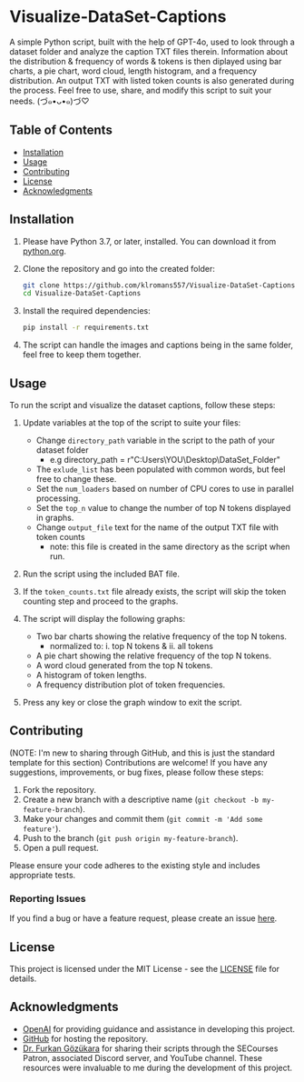 # Visualize-DataSet-Captions
A simple Python script, built with the help of GPT-4o, used to look through a dataset folder and analyze the caption TXT files therein. Information about the distribution & frequency of words & tokens is then diplayed using bar charts, a pie chart, word cloud, length histogram, and a frequency distribution. An output TXT with listed token counts is also generated during the process. Feel free to use, share, and modify this script to suit your needs. (づ๑•ᴗ•๑)づ♡

## Table of Contents

- [Installation](#installation)
- [Usage](#usage)
- [Contributing](#contributing)
- [License](#license)
- [Acknowledgments](#acknowledgments)

## Installation

1. Please have Python 3.7, or later, installed. You can download it from [python.org](https://www.python.org/downloads/).

2. Clone the repository and go into the created folder:
    ```sh
    git clone https://github.com/klromans557/Visualize-DataSet-Captions.git
    cd Visualize-DataSet-Captions
    ```

3. Install the required dependencies:
    ```sh
    pip install -r requirements.txt
    ```
    
4. The script can handle the images and captions being in the same folder, feel free to keep them together.

## Usage

To run the script and visualize the dataset captions, follow these steps:

1. Update variables at the top of the script to suite your files:
   - Change `directory_path` variable in the script to the path of your dataset folder
     * e.g directory_path = r"C:Users\YOU\Desktop\DataSet_Folder"
   - The `exlude_list` has been populated with common words, but feel free to change these.
   - Set the `num_loaders` based on number of CPU cores to use in parallel processing.
   - Set the `top_n` value to change the number of top N tokens displayed in graphs.
   - Change `output_file` text for the name of the output TXT file with token counts
     * note: this file is created in the same directory as the script when run.

3. Run the script using the included BAT file.

4. If the `token_counts.txt` file already exists, the script will skip the token counting step and proceed to the graphs.

5. The script will display the following graphs:
    - Two bar charts showing the relative frequency of the top N tokens.
        * normalized to: i. top N tokens & ii. all tokens
    - A pie chart showing the relative frequency of the top N tokens.
    - A word cloud generated from the top N tokens.
    - A histogram of token lengths.
    - A frequency distribution plot of token frequencies.

6. Press any key or close the graph window to exit the script.

## Contributing

(NOTE: I'm new to sharing through GitHub, and this is just the standard template for this section)
Contributions are welcome! If you have any suggestions, improvements, or bug fixes, please follow these steps:

1. Fork the repository.
2. Create a new branch with a descriptive name (`git checkout -b my-feature-branch`).
3. Make your changes and commit them (`git commit -m 'Add some feature'`).
4. Push to the branch (`git push origin my-feature-branch`).
5. Open a pull request.

Please ensure your code adheres to the existing style and includes appropriate tests.

### Reporting Issues

If you find a bug or have a feature request, please create an issue [here](https://github.com/klromans557/Visualize-DataSet-Captions/issues).

## License

This project is licensed under the MIT License - see the [LICENSE](LICENSE) file for details.

## Acknowledgments

- [OpenAI](https://www.openai.com) for providing guidance and assistance in developing this project.
- [GitHub](https://github.com) for hosting the repository.
- [Dr. Furkan Gözükara](https://www.patreon.com/SECourses/posts) for sharing their scripts through the SECourses Patron, associated Discord server, and YouTube channel.
  These resources were invaluable to me during the development of this project.
